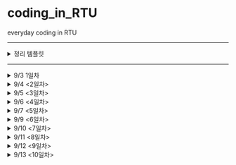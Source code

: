 # coding_in_RTU
everyday coding in RTU

---
<details>
<summary> 정리 템플릿 </summary>

### (문제 등급) 문제 번호 문제 이름
- **문제설명** :
- **느낀점** :
- **개념정리** (선택사항) :

</details>

---

<details>
<summary> 9/3 1일차 </summary>

### 브론즈 23881번 알고리즘 수업 - 선택 정렬 1
- **문제설명** : 선택정렬 수도코드를 제공하고 교환횟수를 체크하여 해당 교환횟수 번째에 교환되는 두개의 수를 출력하는 문제였다. 
- **느낀점** : 선택정렬에 대한 개념이 헷갈려 gif를 다시 보고 코드로 구현했다. 배열의 0번부터 확인하는 버전과 배열의 마지막번째부터 확인하는 버전 둘 다 구현해보았는데 반복문과 크기를 체크하는 것을 꼼꼼히 확인해야해서 어려웠다. 

- *selection sort* <br>
<img src = "https://github.com/whattheyeb/coding_in_RTU/blob/main/img/selection-600.gif" width = 300>
</details>

<details>
<summary> 9/4 <2일차> </summary>

### 브론즈 23882번 알고리즘 수업 - 선택 정렬 2
- **문제설명** : 이번 문제는 23881번 문제에서 약간 변형된 버전으로, 특정 교환 횟수 번째 이후의 정렬을 출력하는 문제였다. 
- **느낀점** : 이제 선택정렬을 구현하는 코드는 비교적 빠르게 작성할 수 있게 되었다. 하지만 for문 안에서 바로 답을 출력하려고 해서 첫번째 시도에서는 실패했었다. 선택정렬을 하는 for문 안에서는 결과를 바로 출력하기보다 flag 사용하거나 배열을 정렬하는 방식을 사용해야겠다.

### 브론즈 10871번 X보다 작은 수
- **문제설명** : 배열과 특정 수를 입력받고 배열 안의 숫자들 중 특정 수보다 작은 수들을 출력한다.
- **느낀점** : 이제 vector를 활용하여 배열을 입력받는 것을 습관들여야겠다.
- **개념정리** : vector 는 c++ 표준라이브러리 (#include <vector>) 에서 제공하는 동적 배열이다. push_back(value) : 맨 뒤에 값 추가, size() : 현재 원소 개수, empty() : 비었는지 확인, clear() : 모든 원소 제거, 초기 정의 : vector<int> v1(10);

### 브론즈 10952번 A + B - 5
- **문제설명** : 정수 a, b를 입력받고 a+b를 출력하는 코드를 작성하는 것, 단, a과 b 둘다 0일때는 아무것도 출력하지않고 종료한다.
- **느낀점** : while 문을 사용하면 a와 b 둘다 0일때에도 둘이 더한 값인 0을 출력하게된다. 그래서 do-while문을 사용했다.

</details>

<details>
<summary> 9/5 <3일차> </summary>

### (브론즈 3) 10818번 최소, 최대 
- **문제설명** : n개의 정수가 주어지고, 이 정수들의 값을 비교하여 최솟값과 최댓값을 구하는 프로그램을 작성
- **느낀점** : ez

### (브론즈 4) 25304번 영수증 
- **문제설명** : 총 금액과 물건의 종류에 대한 입력이 주어지며, 물건의 가격과 개수를 이용하여 실제 담은 금액과 영수증의 총 금액이 일치하는지 확인하는 프로그램을 작성
- **느낀점** : ez

### (브론즈 4) 15552번 빠른 A+B 
- **문제설명** : 정수 a, b를 굉장히 많이 입력받고, a+b를 출력하는 프로그램
- **느낀점** : 새로운 개념을 배웠다!!
- **개념설명** : cin.tie(NULL); 과 sync_with_stdio(false); 를 코드 앞에 작성한 후, endl 대신 \n 을 사용하면 된다. 다음 링크에 설명이 잘 되어있으니 참고해라 https://www.acmicpc.net/blog/view/128 

</details>

<details>
<summary> 9/6 <4일차> </summary>

### (브론즈 5) 10951번 A + B - 4
- **문제설명** : 두 정수 A + B를 입력받은 다음, A + B 를 출력한다.
- **느낀점** : 
- **개념정리** : EOF(End of File) 설정을 해줘야한다. 키보드 입력으로는 윈도우에서 Ctrl+Z 를 눌러 EOF를 발생시킨다. 그럼 반복문에서 조건을 어떻게 설정해야할까? 바로 그냥 while(cin >> a >> b) 이런식으로 조건식에 cin을 넣으면 된다. 

### (브론즈 3) 2562번 최댓값
- **문제설명** : 9개의 다른 자연수가 입력되며, 최댓값과 그 최댓값이 몇번째 수인지를 구하는 프로그램이다.
- **느낀점** : vector를 쓰니까 확실히 코드도 간결해지고 이해하기 쉬워졌다. 번외로 인덱스는 항상 현실 숫자 - 1 라는 것을 기억하자..

### (브론즈 3) 10810번 공넣기
- **문제설명** : 바구니 개수, 공을 넣는 회차 수가 주어진다. 그리고 각 회차마다 공을 넣을 바구니 번호의 범위 (두 개의 수)와 넣을 공의 번호가 주어진다. 공을 넣는 회차가 전부 끝난후, 바구니에 들어있는 공의 번호가 어떻게 되어있는지 출력한다. (단, 각 바구니에는 하나의 공만 들어있을 수 있다. 공이 이미 들어있는 경우 들어있는 공을 빼고 새로운 공을 넣는다)
- **느낀점** : 문제설명이 너무 길어서 읽는 데 힘들었지만 막상 푸는건 쉬웠다. for문 안에 또 다른 for문을 사용할때 조건식의 변수(i, j, k)를 다르게하고 통일시키자

</details>

<details>
<summary> 9/7 <5일차> </summary>

### (브론즈 2) 10813번 공바꾸기
- **문제설명** : 10810번과 기본적인 문제 토대는 같고, 바구니에 들어있는 공을 여러 회차동안 바꾼 후, 최종적으로 바구니에 있는 번호는 무엇인지 출력하는 프로그램을 작성한다
- **느낀점** : 10810번과 매우 비슷하고 swap함수를 사용하여 쉽게 해결했다.

### (브론즈 3) 5597번 과제 안 내신 분..?
- **문제설명** : 30명의 학생들 중 2명의 학생이 과제를 제출하지 않았다. 28개의 학생 번호가 입력으로 들어오면 그 중 제출하지않은 두 학생의 번호를 알아내어 출력한다.
- **느낀점** : for문 안에 변수를 선언하면 그 바깥에서는 초기화된다는 것을 몰랐다. 디버깅 출력 코드를 활용하여 알아내서 다행이다...

### (브론즈 2) 10811번 바구니 뒤집기
- **문제설명** : 10810, 10813번과 기본적인 문제 토대가 같다. 번호가 적힌 바구니를 여러 회차동안 역순으로 만든후, 최종적인 바구니 배열을 출력하는 프로그램을 작성한다.
- **느낀점** : 역순으로 만드는 코드에서 시간을 많이 썼다. 
- **개념정리** : 3번부터 5번 배열 원소를 뒤집어야한다. 그러면 바꾸는 작업이 2번 일어나게된다. (3번과 5번, 4번과 4번) -> swap을 활용한다면, 3부터 시작해서 (3 + 5) / 2 = 4까지, 2번만 반복한 후 끝나야하므로 num1부터 시작하여 num1 + num2 / 2 에서 멈춰야한다. 

### (브론즈 1) 1546번 평균
- **문제설명** : 기말고사 값들이 주어진다. 이 값 중 최댓값을 고르고 모든 점수를 각 과목의 점수 / 최댓값 * 100 을 진행한후 평균을 출력한다.
- **느낀점** : 처음에는 최댓값인 과목의 점수도 위와같이 진행하는지 모르고 있다가 질문게시판을 보고 깨닫게 되었다. 
- **개념정리** : c++ 에서는 int 끼리 나눗셈을 하면 소수점 이하의 숫자는 버려지기 때문에 casting을 해줘야한다. 이 문제를 풀 때에는 static_cast<type>(변수명) 이렇게 해줬다. (double 또는 float 로 선언해도 동일하다. ) 다음 티스토리를 보고 참고했다. https://code-studies.tistory.com/20 

</details>

<details>
<summary> 9/9 <6일차> </summary>

### (실버 5) 2941번 크로아티아 알파벳
- **문제설명** : 문제가 길어서 이미지로 첨부 <img src = "https://github.com/whattheyeb/coding_in_RTU/blob/main/img/bj2941.png" width = 400>
- **느낀점** : 문제는 풀긴했지만 if문남발에다가 복잡하게 작성한 것같아서 챗지피티에게 피드백을 받을 예정이다. 개인적으로 다음 인덱스로 바로 넘어가기위해 for문의 인덱스에 해당하는 i 를 사용한 방법은 마음에 든다. (핵심 아이디어는 “매칭되면 카운트 증가 후 인덱스 건너뛰기”)

### (브론즈 5) 27866번 문자와 문자열
- **문제설명** : 문자열과 숫자를 입력받고, 입력받은 숫자번째에 해당하는 문자를 출력한다. 
- **느낀점** : 기초문제여서 쉽게 풀었다.

### (브론즈 5) 9086번 문자열
- **문제설명** : 여러개의 문자열을 입력받고, 각 문자열의 첫번째 문자와 마지막 문자를 연속해서 출력한다. 
- **느낀점** : size() 함수를 사용하여 쉽게 풀 수 있다.

### (브론즈 5) 11654번 아스키 코드
- **문제설명** : 알파벳 소문자, 대문자, 숫자 0-9중 하나가 주어졌을 때, 주어진 글자의 아스키 코드값을 출력하는 프로그램을 작성하시오.
- **느낀점** : 몰라서 찾아봤다...
- **개념설명** : c++ 에서 문자를 아스키코드로 변환해서 하려면 다음과 같이 코드를 작성하면 된다고 한다. int ascii_value = static_cast<int>(input);

### (브론즈 4) 11720번 숫자의 합
- **문제설명** : 숫자개수와 띄어쓰기없이 쓰여진 숫자배열이 입력된다. 입력으로 주어진 숫자 N개의 합을 출력한다. 
- **느낀점** : 문자열과 관련된 문제라고 생각 안하고 있다가 공백없이 숫자 N개가 주어진다는 글을 보고 문자열로 숫자배열을 입력받고, 각 인덱스로 접근후 아스키코드값을 빼서  더해야겠다는 생각을 했다. 

### (브론즈 2) 10809번 알파벳 찾기
- **문제설명** : 문자열에서 알파벳이 처음 등장하는 위치를 찾아서 저장후 모든 알파벳에 대해 출력한다. 
- **느낀점** : 알파벳 배열을 잘못써서 틀렸다는 게 너무 웃김 (tuvwxyz...) 이런건 직접 찾아서 그냥 복사 붙여넣기하도록 하자. 

</details>

<details>
<summary> 9/10 <7일차> </summary>

### (브론즈 2) 2675번 문자열 반복
- **문제설명** : 테스트케이스 개수 N과 각 문자열 S와 반복횟수 R을 입력받는다. 문자열의 각 문자를 R번씩 반복하여 출력한다. 예시 : (입력) 3 ABC (출력) AAABBBCCC
- **느낀점** : ez

### (브론즈 2) 2908번 상수
- **문제설명** : 각 두개의 3자리 숫자를 입력받는다. 이 숫자를 뒤집은후 크기를 비교해 더 큰 숫자를 출력한다
- **느낀점** : vector의 push_back() 함수를 활용하고 싶어서 int 변수는 하나도 쓰지않았다. 챗지피티의 피드백을 읽고나니 불필요하게 저장공간을 썼음을 알 수 있었다.  

### (브론즈 2) 5622번 다이얼
- **문제설명** : 사진 참고 <br> <img src = "https://github.com/whattheyeb/coding_in_RTU/blob/main/img/bj5622.png" width = 450>
- **느낀점** : if문 폭탄으로 문제를 풀어서 조금 찝찝하다. 챗지피티의 코드를 봤는데 너무 충격적으로 잘짜서 충격임. 알파벳에 시간을 매핑해서 미리 정의한다는 개념을 사용한 것이 대박인거같다. 19줄을 3줄로 줄임

</details>

<details>
<summary> 9/11 <8일차> </summary>

### (브론즈 3) 11718번 그대로 출력하기
- **문제설명** : 입력 받은 문자열을 출력하는 프로그램을 작성하라 (문자열은 알파벳 소문자, 대문자, 공백, 숫자로만 이루어져있다.)
- **느낀점** : 10951번과 비슷한 문제이다. 다만 공백이 포함되어있기때문에 cin이 아닌 getline을 사용해야한다는게 달랐다.
- **개념정리** : #include <string> 라이브러리의 getline(cin, 변수명) 함수를 사용하여 공백이 포함된 문자열 한줄을 입력받을 수 있다. 

### (브론즈 3) 2738번 행렬 덧셈
- **문제설명** : N*M 크기의 두 행렬이 주어졌을때, 두 행렬을 더하는 프로그램을 작성하라
- **느낀점** : 2차원배열을 오랜만에 써서 헷갈렸지만 문제자체가 어렵지않아 간단하게 이중 for문을 사용하여 풀 수 있었다.

</details>

<details>
<summary> 9/12 <9일차> </summary>

### (브론즈 5) 2744번 대소문자 바꾸기
- **문제설명** : 영어 소문자와 대문자로 이루어진 단어를 입력받은 뒤, 대문자는 소문자로, 소문자는 대문자로 바꾸어 출력하는 프로그램을 작성하시오.
- **느낀점** : 대소문자의 아스키코드 차이만큼 더해주고 빼는 로직을 사용하여서 쉬웠다.

### (브론즈 5) 15964번 이상한 기호
- **문제설명** : 입력받은 두 숫자에 대해 A＠B = (A+B)×(A-B) 를 계산한다
- **느낀점** : 그냥 long int 만 쓰면 해결되지않아서(100점 만점 중에 30점만 준다) 구글링을 통해 해결했다. 
- **개념정리** : 두 int 의 값이 커서 int 변수에 담을 수 없다면 long long int를 사용해야한다. long long int output = 1LL * (a + b) * (a - b);

### (브론즈 4) 31403번 A + B - C
- **문제설명** : A, B, C 를 각각 수와 문자열로 생각했을때, A + B - C를 출력하라
- **느낀점** : 테스트케이스에 한자리수만 있어서 단순히 char로 입력받고 '0'만큼 빼서 더하고 빼면 되겠다고 생각했는데 입력 부분에 a, b, c는 1에서 1000사이의 숫자라고 쓰여있는 것을 확인하게 되었다. 

### (브론즈 2) 8958번 OX 퀴즈
- **문제설명** : "OOXXOXXOOO"와 같은 OX퀴즈의 결과가 있다. O는 문제를 맞은 것이고, X는 문제를 틀린 것이다. 문제를 맞은 경우 그 문제의 점수는 그 문제까지 연속된 O의 개수가 된다. 예를 들어, 10번 문제의 점수는 3이 된다.
"OOXXOXXOOO"의 점수는 1+2+0+0+1+0+0+1+2+3 = 10점이다.
OX퀴즈의 결과가 주어졌을 때, 점수를 구하는 프로그램을 작성하시오.
- **느낀점** : 이전 문제의 결과(O,X)에 대해 저장하는 배열 prev를 만들었다. 그런데 X 인 경우에 prev를 0으로 저장하지 않아서 이전 문제의 결과가 X인데도 불구하고 1로 저장되는 경우가 있었다. if 조건 설정과 예외처리를 꼼꼼히 봐야겠다. 로직은 백준 1316번과 비슷해서 쉽게 생각해낼 수 있었다. 

</details>

<details>
<summary> 9/13 <10일차> </summary>

### (브론즈 3) 10250번 ACM 호텔
- **문제설명** :  호텔의 층 수, 각 층의 방 수, 몇 번째 손님인지에 대한 입력이 들어오면, N 번째로 도착한 손님에게 배정될 방 번호를 계산하는 프로그램이다. (링크 참고 : https://www.acmicpc.net/problem/10250 )
- **느낀점** : 문제가 길어서 어려울 거라 생각했는데 2차원배열도 쓰지않고 쉽게 풀 수 있었다. 

### (브론즈 3) 4153번 직각삼각형
- **문제설명** : 주어진 세변의 길이로 삼각형이 직각인지 아닌지 구분하시오.
- **느낀점** : 빗변의 길이의 제곱과 나머지 두변의 길이의 제곱의 합이 같으면 직각삼각형이라는 정의를 그대로 코드에 적용하려고 했다. [1] 최댓값 구하기 [2] 길이의 제곱을 구해서 같은지 확인하는 함수 적용 [3] 출력 이 로직으로 작성했다. [1]파트에서 좀 더 효율적으로 코드를 짤 수 있을지 고민해봐야겠다. 

</details>